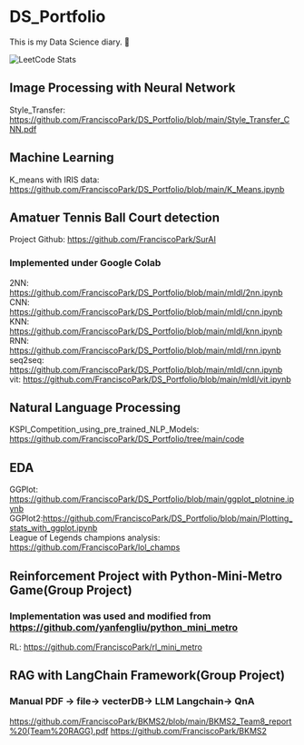 # DS_Portfolio
This is my Data Science diary. 📔 

![LeetCode Stats](https://leetcard.jacoblin.cool/FranciscoPark?theme=dark&font=Cairo&ext=heatmap)
## Image Processing with Neural Network
Style_Transfer: https://github.com/FranciscoPark/DS_Portfolio/blob/main/Style_Transfer_CNN.pdf
## Machine Learning
K_means with IRIS data: https://github.com/FranciscoPark/DS_Portfolio/blob/main/K_Means.ipynb

## Amatuer Tennis Ball Court detection 
Project Github: https://github.com/FranciscoPark/SurAI
### Implemented under Google Colab

2NN: https://github.com/FranciscoPark/DS_Portfolio/blob/main/mldl/2nn.ipynb<br />
CNN: https://github.com/FranciscoPark/DS_Portfolio/blob/main/mldl/cnn.ipynb<br />
KNN: https://github.com/FranciscoPark/DS_Portfolio/blob/main/mldl/knn.ipynb<br />
RNN: https://github.com/FranciscoPark/DS_Portfolio/blob/main/mldl/rnn.ipynb<br />
seq2seq: https://github.com/FranciscoPark/DS_Portfolio/blob/main/mldl/cnn.ipynb<br />
vit: https://github.com/FranciscoPark/DS_Portfolio/blob/main/mldl/vit.ipynb<br />

## Natural Language Processing
KSPI_Competition_using_pre_trained_NLP_Models: https://github.com/FranciscoPark/DS_Portfolio/tree/main/code

## EDA
GGPlot: https://github.com/FranciscoPark/DS_Portfolio/blob/main/ggplot_plotnine.ipynb<br />
GGPlot2:https://github.com/FranciscoPark/DS_Portfolio/blob/main/Plotting_stats_with_ggplot.ipynb<br />
League of Legends champions analysis: https://github.com/FranciscoPark/lol_champs<br />

## Reinforcement Project with Python-Mini-Metro Game(Group Project)
### Implementation was used and modified from https://github.com/yanfengliu/python_mini_metro
RL: https://github.com/FranciscoPark/rl_mini_metro <br />

## RAG with LangChain Framework(Group Project)
### Manual PDF -> file-> vecterDB-> LLM Langchain-> QnA 
https://github.com/FranciscoPark/BKMS2/blob/main/BKMS2_Team8_report%20(Team%20RAGG).pdf
https://github.com/FranciscoPark/BKMS2 <br />
